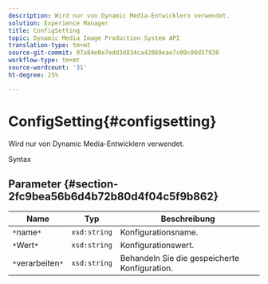 ```yaml
---
description: Wird nur von Dynamic Media-Entwicklern verwendet.
solution: Experience Manager
title: ConfigSetting
topic: Dynamic Media Image Production System API
translation-type: tm+mt
source-git-commit: 97a84e8e7edd3d834ca42069eae7c09c00d57938
workflow-type: tm+mt
source-wordcount: '31'
ht-degree: 25%

---
```



# ConfigSetting{#configsetting}

Wird nur von Dynamic Media-Entwicklern verwendet.

Syntax

## Parameter {#section-2fc9bea56b6d4b72b80d4f04c5f9b862}

| Name | Typ | Beschreibung |
|---|---|---|
| `*`name`*` | `xsd:string` | Konfigurationsname. |
| `*`Wert`*` | `xsd:string` | Konfigurationswert. |
| `*`verarbeiten`*` | `xsd:string` | Behandeln Sie die gespeicherte Konfiguration. |

